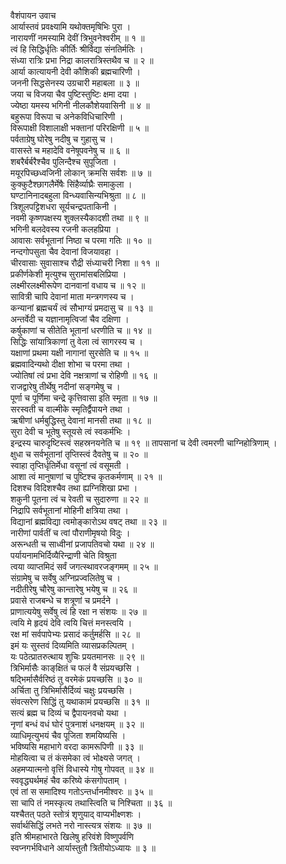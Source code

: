 वैशंपायन उवाच  
आर्यास्तवं प्रवक्ष्यामि यथोक्तमृषिभिः पुरा ।  
नारायणीं नमस्यामि देवीं त्रिभुवनेश्वरीम् ॥ १ ॥  
त्वं हि सिद्धिर्धृतिः कीर्तिः श्रीर्विद्या संनतिर्मतिः ।  
संध्या रात्रिः प्रभा निद्रा कालरात्रिस्तथैव च ॥ २ ॥  
आर्या कात्यायनी देवी कौशिकी ब्रह्मचारिणी ।  
जननी सिद्धसेनस्य उग्रचारी महाबला ॥ ३ ॥  
जया च विजया चैव पुष्टिस्तुष्टिः क्षमा दया ।  
ज्येष्ठा यमस्य भगिनी नीलकौशेयवासिनी ॥ ४ ॥  
बहुरूपा विरूपा च अनेकविधिचारिणी ।  
विरूपाक्षी विशालाक्षी भक्तानां परिरक्षिणी ॥ ५ ॥  
पर्वताग्रेषु घोरेषु नदीषु च गुहासु च ।  
वासस्ते च महादेवि वनेषूपवनेषु च ॥ ६ ॥  
शबरैर्बर्बरैश्चैव पुलिन्दैश्च सुपूजिता ।  
मयूरपिच्छध्वजिनी लोकान् क्रमसि सर्वशः ॥ ७ ॥  
कुक्कुटैश्छागलैर्मेषैः सिंहैर्व्याघ्रैः समाकुला ।  
घण्टानिनादबहुला विन्ध्यवासिन्यभिश्रुता ॥ ८ ॥  
त्रिशूलपट्टिशधरा सूर्यचन्द्रपताकिनी ।  
नवमी कृष्णपक्षस्य शुक्लस्यैकादशी तथा ॥ ९ ॥  
भगिनी बलदेवस्य रजनी कलहप्रिया ।  
आवासः सर्वभूतानां निष्ठा च परमा गतिः ॥ १० ॥  
नन्दगोपसुता चैव देवानां विजयावहा ।  
चीरवासाः सुवासाश्च रौद्री संध्याचरी निशा ॥ ११ ॥  
प्रकीर्णकेशी मृत्युश्च सुरामांसबलिप्रिया ।  
लक्ष्मीरलक्ष्मीरूपेण दानवानां वधाय च ॥ १२ ॥  
सावित्री चापि देवानां माता मन्त्रगणस्य च ।  
कन्यानां ब्रह्मचर्यं त्वं सौभाग्यं प्रमदासु च ॥ १३ ॥  
अन्तर्वेदी च यज्ञानामृत्विजां चैव दक्षिणा ।  
कर्षुकाणां च सीतेति भूतानां धरणीति च ॥ १४ ॥  
सिद्धिः सांयात्रिकाणां तु वेला त्वं सागरस्य च ।  
यक्षाणां प्रथमा यक्षी नागानां सुरसेति च ॥ १५ ॥  
ब्रह्मवादिन्यथो दीक्षा शोभा च परमा तथा ।  
ज्योतिषां त्वं प्रभा देवि नक्षत्राणां च रोहिणी ॥ १६ ॥  
राजद्वारेषु तीर्थेषु नदीनां सङ्‌‌‍गमेषु च ।  
पूर्णा च पूर्णिमा चन्द्रे कृत्तिवासा इति स्मृता ॥ १७ ॥  
सरस्वती च वाल्मीके स्मृतिर्द्वैपायने तथा ।  
ऋषीणां धर्मबुद्धिस्तु देवानां मानसी तथा ॥ १८ ॥  
सुरा देवी च भूतेषु स्तूयसे त्वं स्वकर्मभिः ।  
इन्द्रस्य चारुदृष्टिस्त्वं सहस्रनयनेति च ॥ १९ ॥
तापसानां च देवी त्वमरणी चाग्निहोत्रिणाम् ।  
क्षुधा च सर्वभूतानां तृप्तिस्त्वं दैवतेषु च ॥ २० ॥  
स्वाहा तृप्तिर्धृतिर्मेधा वसूनां त्वं वसूमती ।  
आशा त्वं मानुषाणां च पुष्टिश्च कृतकर्मणाम् ॥ २१ ॥  
दिशश्च विदिशश्चैव तथा ह्यग्निशिखा प्रभा ।  
शकुनी पूतना त्वं च रेवती च सुदारुणा ॥ २२ ॥  
निद्रापि सर्वभूतानां मोहिनी क्षत्रिया तथा ।  
विद्यानां ब्रह्मविद्या त्वमोङ्‌‌‍कारोऽथ वषट् तथा ॥ २३ ॥  
नारीणां पार्वतीं च त्वां पौराणीमृषयो विदुः ।  
अरून्धती च साध्वीनां प्रजापतिवचो यथा ॥ २४ ॥  
पर्यायनामभिर्दिव्यैरिन्द्राणी चेति विश्रुता  
त्वया व्याप्तमिदं सर्वं जगत्स्थावरजङ्‌‌‍गमम् ॥ २५ ॥  
संग्रामेषु च सर्वेषु अग्निप्रज्वलितेषु च ।  
नदीतीरेषु चौरेषु कान्तारेषु भयेषु च ॥ २६ ॥  
प्रवासे राजबन्धे च शत्रूणां च प्रमर्दने ।  
प्राणात्ययेषु सर्वेषु त्वं हि रक्षा न संशयः ॥ २७ ॥  
त्वयि मे हृदयं देवि त्वयि चित्तं मनस्त्वयि ।  
रक्ष मां सर्वपापेभ्यः प्रसादं कर्तुमर्हसि ॥ २८ ॥  
इमं यः सुस्तवं दिव्यमिति व्यासप्रकल्पितम् ।  
यः पठेत्प्रातरुत्थाय शुचिः प्रयतमानसः ॥ २९ ॥  
त्रिभिर्मासैः काङ्‌‌‍क्षितं च फलं वै संप्रयच्छसि ।  
षद्भिर्मासैर्वरिष्ठं तु वरमेकं प्रयच्छसि ॥ ३० ॥  
अर्चिता तु त्रिभिर्मासैर्दिव्यं चक्षुः प्रयच्छसि ।  
संवत्सरेण सिद्धिं तु यथाकामं प्रयच्छसि ॥ ३१ ॥  
सत्यं ब्रह्म च दिव्यं च द्वैपायनवचो यथा ।  
नृणां बन्धं वधं घोरं पुत्रनाशं धनक्षयम् ॥ ३२ ॥  
व्याधिमृत्युभयं चैव पूजिता शमयिष्यसि ।  
भविष्यसि महाभागे वरदा कामरूपिणी ॥ ३३ ॥  
मोहयित्वा च तं कंसमेका त्वं भोक्ष्यसे जगत् ।  
अहमप्यात्मनो वृत्तिं विधास्ये गोषु गोपवत् ॥ ३४ ॥  
स्ववृद्ध्यर्थमहं चैव करिष्ये कंसगोपताम् ।  
एवं तां स समादिश्य गतोऽन्तर्धानमीश्वरः ॥ ३५ ॥  
सा चापि तं नमस्कृत्य तथास्त्विति च निश्चिता ॥ ३६ ॥  
यश्चैतत् पठते स्तोत्रं शृणुयाद् वाप्यभीक्ष्णशः ।  
सर्वार्थसिद्धिं लभते नरो नास्त्यत्र संशयः ॥ ३७ ॥  
इति श्रीमहाभारते खिलेषु हरिवंशे विष्णुपर्वणि  
स्वप्नगर्भविधाने आर्यास्तुतौ त्रितीयोऽध्यायः ॥ ३ ॥

